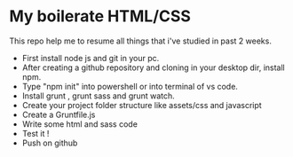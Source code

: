 # My boilerate HTML/CSS

This repo help me to resume all things that i've studied in past 2 weeks.

- First install node js and git in your pc.
- After creating a github repository and cloning in your desktop dir, install npm.
- Type "npm init" into powershell or into terminal of vs code.
- Install grunt , grunt sass and grunt watch.
- Create your project folder structure like assets/css and javascript
- Create a Gruntfile.js
- Write some html and sass code
- Test it !
- Push on github
